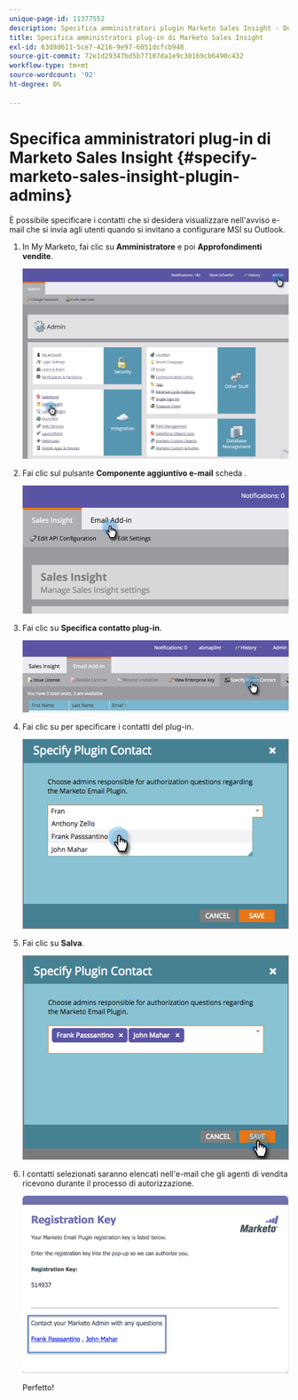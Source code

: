```yaml
---
unique-page-id: 11377552
description: Specifica amministratori plugin Marketo Sales Insight - Documentazione Marketo - Documentazione del prodotto
title: Specifica amministratori plug-in di Marketo Sales Insight
exl-id: 63d8d611-5ce7-4216-9e97-6051dcfcb948
source-git-commit: 72e1d29347bd5b77107da1e9c30169cb6490c432
workflow-type: tm+mt
source-wordcount: '92'
ht-degree: 0%

---
```


# Specifica amministratori plug-in di Marketo Sales Insight {#specify-marketo-sales-insight-plugin-admins}

È possibile specificare i contatti che si desidera visualizzare nell&#39;avviso e-mail che si invia agli utenti quando si invitano a configurare MSI su Outlook.

1. In My Marketo, fai clic su **Amministratore** e poi **Approfondimenti vendite**.

   ![](assets/image2016-7-25-14-3a12-3a59.png)

1. Fai clic sul pulsante **Componente aggiuntivo e-mail** scheda .

   ![](assets/image2016-7-25-14-3a2-3a53.png)

1. Fai clic su **Specifica contatto plug-in**.

   ![](assets/image2016-7-25-14-3a7-3a27.png)

1. Fai clic su per specificare i contatti del plug-in.

   ![](assets/image2016-8-25-11-3a21-3a38.png)

1. Fai clic su **Salva**.

   ![](assets/image2016-8-25-11-3a17-3a7.png)

1. I contatti selezionati saranno elencati nell&#39;e-mail che gli agenti di vendita ricevono durante il processo di autorizzazione.

   ![](assets/image2016-8-25-11-3a33-3a33.png)

   Perfetto!
